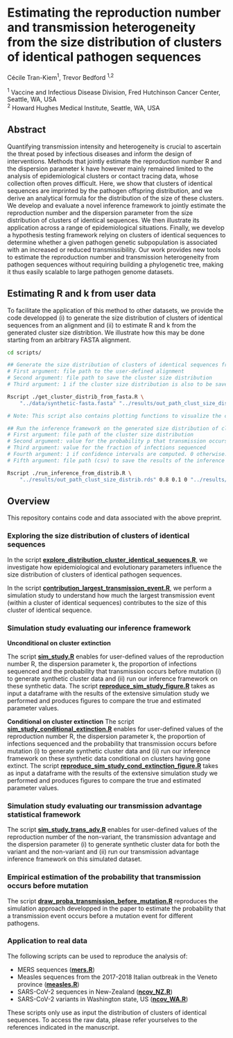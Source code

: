 # Estimating the reproduction number and transmission heterogeneity from the size distribution of clusters of identical pathogen sequences

Cécile Tran-Kiem<sup>1</sup>, Trevor Bedford <sup>1,2</sup>

<sup>1</sup> Vaccine and Infectious Disease Division, Fred Hutchinson Cancer Center, Seattle, WA, USA <br>
<sup>2</sup> Howard Hughes Medical Institute, Seattle, WA, USA

## Abstract

Quantifying transmission intensity and heterogeneity is crucial to ascertain the threat posed by infectious diseases and inform the design of interventions. Methods that jointly estimate the reproduction number R and the dispersion parameter k have however mainly remained limited to the analysis of epidemiological clusters or contact tracing data, whose collection often proves difficult. Here, we show that clusters of identical sequences are imprinted by the pathogen offspring distribution, and we derive an analytical formula for the distribution of the size of these clusters. We develop and evaluate a novel inference framework to jointly estimate the reproduction number and the dispersion parameter from the size distribution of clusters of identical sequences. We then illustrate its application across a range of epidemiological situations. Finally, we develop a hypothesis testing framework relying on clusters of identical sequences to determine whether a given pathogen genetic subpopulation is associated with an increased or reduced transmissibility. Our work provides new tools to estimate the reproduction number and transmission heterogeneity from pathogen sequences without requiring building a phylogenetic tree, making it thus easily scalable to large pathogen genome datasets. 

## Estimating R and k from user data

To facilitate the application of this method to other datasets, we provide the code developped (i) to generate the size distribution of clusters of identical sequences from an alignment and (ii) to estimate R and k from the generated cluster size distribtion. We illustrate how this may be done starting from an arbitrary FASTA alignment. 

```bash
cd scripts/

## Generate the size distribution of clusters of identical sequences from an alignment. 
# First argument: file path to the user-defined alignment
# Second argument: file path to save the cluster size distribution
# Third argument: 1 if the cluster size distribution is also to be saved in a csv format. 0 otherwise. 

Rscript ./get_cluster_distrib_from_fasta.R \
    "../data/synthetic-fasta.fasta" "../results/out_path_clust_size_distrib.rds" 1

# Note: This script also contains plotting functions to visualize the cluster size distribution.
```
```bash
## Run the inference framework on the generated size distribution of clusters of identical sequences
# First argument: file path of the cluster size distribution
# Second argument: value for the probability p that transmission occurs before mutation
# Third argument: value for the fraction of infections sequenced
# Fourth argument: 1 if confidence intervals are computed. 0 otherwise. This is generally the most computationally intensive part.
# Fifth argument: file path (csv) to save the results of the inference

Rscript ./run_inference_from_distrib.R \
    "../results/out_path_clust_size_distrib.rds" 0.8 0.1 0 "../results/out_path_res_inference.csv"
```

## Overview

This repository contains code and data associated with the above preprint.

### Exploring the size distribution of clusters of identical sequences

In the script [**explore_distribution_cluster_identical_sequences.R**](https://github.com/blab/size-genetic-clusters/blob/main/scripts/explore_distribution_cluster_identical_sequences.R), we investigate how epidemiological and evolutionary parameters influence the size distribution of clusters of identical pathogen sequences.

In the script [**contribution_largest_transmission_event.R**](https://github.com/blab/size-genetic-clusters/blob/main/scripts/contribution_largest_transmission_event.R), we perform a simulation study to understand how much the largest transmission event (within a cluster of identical sequences) contributes to the size of this cluster of identical sequence. 

### Simulation study evaluating our inference framework

**Unconditional on cluster extinction**

The script [**sim_study.R**](https://github.com/blab/size-genetic-clusters/blob/main/scripts/sim_study.R) enables for user-defined values of the reproduction number R, the dispersion parameter k, the proportion of infections sequenced and the probability that transmission occurs before mutation (i) to generate synthetic cluster data and (ii) run our inference framework on these synthetic data. The script [**reproduce_sim_study_figure.R**](https://github.com/blab/size-genetic-clusters/blob/main/scripts/reproduce_sim_study_figure.R) takes as input a dataframe with the results of the extensive simulation study we performed and produces figures to compare the true and estimated parameter values. 

**Conditional on cluster extinction**
The script [**sim_study_conditional_extinction.R**](https://github.com/blab/size-genetic-clusters/blob/main/scripts/sim_study_conditional_extinction.R) enables for user-defined values of the reproduction number R, the dispersion parameter k, the proportion of infections sequenced and the probability that transmission occurs before mutation (i) to generate synthetic cluster data and (ii) run our inference framework on these synthetic data conditional on clusters having gone extinct. The script [**reproduce_sim_study_cond_extinction_figure.R**](https://github.com/blab/size-genetic-clusters/blob/main/scripts/reproduce_sim_study_cond_extinction_figure.R) takes as input a dataframe with the results of the extensive simulation study we performed and produces figures to compare the true and estimated parameter values. 

### Simulation study evaluating our transmission advantage statistical framework
The script [**sim_study_trans_adv.R**](https://github.com/blab/size-genetic-clusters/blob/main/scripts/sim_study_trans_adv.R) enables for user-defined values of the reproduction number of the non-variant, the transmission advantage and the dispersion parameter (i) to generate synthetic cluster data for both the variant and the non-variant and (ii) run our transmission advantage inference framework on this simulated dataset.

### Empirical estimation of the probability that transmission occurs before mutation

The script [**draw_proba_transmission_before_mutation.R**](https://github.com/blab/size-genetic-clusters/blob/main/scripts/draw_proba_transmission_before_mutation.R) reproduces the simulation approach developped in the paper to estimate the probability that a transmission event occurs before a mutation event for different pathogens. 

### Application to real data

The following scripts can be used to reproduce the analysis of:
- MERS sequences ([**mers.R**](https://github.com/blab/size-genetic-clusters/blob/main/scripts/mers.R))
- Measles sequences from the 2017-2018 Italian outbreak in the Veneto province ([**measles.R**](https://github.com/blab/size-genetic-clusters/blob/main/scripts/measles.R))
- SARS-CoV-2 sequences in New-Zealand  ([**ncov_NZ.R**](https://github.com/blab/size-genetic-clusters/blob/main/scripts/ncov_NZ.R))
- SARS-CoV-2 variants in Washington state, US ([**ncov_WA.R**](https://github.com/blab/size-genetic-clusters/blob/main/scripts/ncov_WA.R))

These scripts only use as input the distribution of clusters of identical sequences. To access the raw data, please refer yourselves to the references indicated in the manuscript.